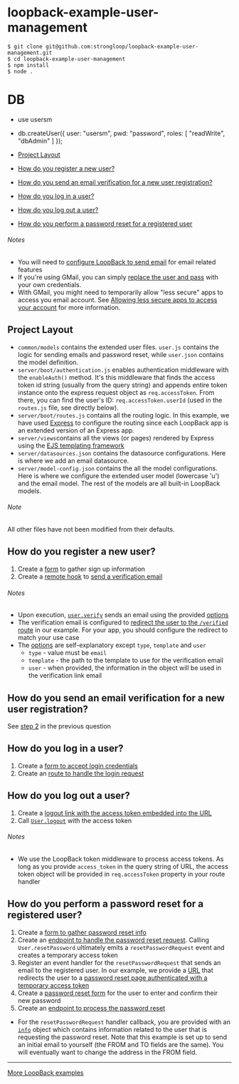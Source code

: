 # loopback-example-user-management

```
$ git clone git@github.com:strongloop/loopback-example-user-management.git
$ cd loopback-example-user-management
$ npm install
$ node .
```

# DB
- use usersm
- db.createUser({ user: "usersm", pwd: "password", roles: [ "readWrite", "dbAdmin" ] });

- [Project Layout](https://github.com/strongloop/loopback-example-user-management#project-layout)
- [How do you register a new user?](https://github.com/strongloop/loopback-example-user-management#how-do-you-register-a-new-user)
- [How do you send an email verification for a new user registration?](https://github.com/strongloop/loopback-example-user-management#how-do-you-send-an-email-verification-for-a-new-user-registration)
- [How do you log in a user?](https://github.com/strongloop/loopback-example-user-management#how-do-you-log-in-a-user)
- [How do you log out a user?](https://github.com/strongloop/loopback-example-user-management#how-do-you-log-out-a-user)
- [How do you perform a password reset for a registered user](https://github.com/strongloop/loopback-example-user-management#how-do-you-perform-a-password-reset-for-a-registered-user)

###### Notes
- You will need to [configure LoopBack to send email](http://loopback.io/doc/en/lb3/Email-connector.html) for email related features
- If you're using GMail, you can simply [replace the user and pass](https://github.com/strongloop/loopback-example-user-management/blob/master/server/datasources.json#L19-L20) with your own credentials.
- With GMail, you might need to temporarily allow "less secure" apps to access you email account. See [Allowing less secure apps to access your account](https://support.google.com/accounts/answer/6010255) for more information.

## Project Layout
- `common/models` contains the extended user files. `user.js` contains the logic for sending emails and password reset, while `user.json` contains the model definition.
- `server/boot/authentication.js` enables authentication middleware with the `enableAuth()` method. It's this middleware that finds the access token id string (usually from the query string) and appends entire token instance onto the express request object as `req.accessToken`. From there, you can find the user's ID: `req.accessToken.userId` (used in the `routes.js` file, see directly below).
- `server/boot/routes.js` contains all the routing logic. In this example, we have used [Express](http://expressjs.com/) to configure the routing since each LoopBack app is an extended version of an Express app.
- `server/views`contains all the views (or pages) rendered by Express using the [EJS templating framework](http://www.embeddedjs.com/)
- `server/datasources.json` contains the datasource configurations. Here is where we add an email datasource.
- `server/model-config.json` contains the all the model configurations. Here is where we configure the extended user model (lowercase 'u') and the email model. The rest of the models are all built-in LoopBack models.

###### Note
All other files have not been modified from their defaults.

## How do you register a new user?
1. Create a [form](https://github.com/strongloop/loopback-example-user-management/blob/master/server/views/login.ejs#L21-L36) to gather sign up information
2. Create a [remote hook](https://github.com/strongloop/loopback-example-user-management/blob/master/common/models/user.js#L5-L35) to [send a verification email](https://github.com/strongloop/loopback-example-user-management/blob/master/common/models/user.js#L9-L34)

###### Notes
- Upon execution, [`user.verify`](https://github.com/strongloop/loopback-example-user-management/blob/master/common/models/user.js#L19) sends an email using the provided [options](https://github.com/strongloop/loopback-example-user-management/blob/master/common/models/user.js#L9-L17)
- The verification email is configured to [redirect the user to the `/verified` route](https://github.com/strongloop/loopback-example-user-management/blob/master/common/models/user.js#L15) in our example. For your app, you should configure the redirect to match your use case
- The [options](https://github.com/strongloop/loopback-example-user-management/blob/master/common/models/user.js#L9-L17) are self-explanatory except `type`, `template` and `user`
  - `type` - value must be `email`
  - `template` - the path to the template to use for the verification email
  - `user` - when provided, the information in the object will be used in the verification link email

## How do you send an email verification for a new user registration?
See [step 2](https://github.com/strongloop/loopback-example-user-management#how-do-you-register-a-new-user) in the previous question

## How do you log in a user?
1. Create a [form to accept login credentials](https://github.com/strongloop/loopback-example-user-management/blob/master/server/views/login.ejs#L2-L17)
2. Create an [route to handle the login request](https://github.com/strongloop/loopback-example-user-management/blob/master/server/boot/routes.js#L20-L41)

## How do you log out a user?
1. Create a [logout link with the access token embedded into the URL](https://github.com/strongloop/loopback-example-user-management/blob/master/server/views/home.ejs#L4)
2. Call [`User.logout`](https://github.com/strongloop/loopback-example-user-management/blob/master/server/boot/routes.js#L45) with the access token

###### Notes
- We use the LoopBack token middleware to process access tokens. As long as you provide `access_token` in the query string of URL, the access token object will be provided in `req.accessToken` property in your route handler

## How do you perform a password reset for a registered user?
1. Create a [form to gather password reset info](https://github.com/strongloop/loopback-example-user-management/blob/master/server/views/login.ejs#L40-L51)
2. Create an [endpoint to handle the password reset request](https://github.com/strongloop/loopback-example-user-management/blob/master/server/boot/routes.js#L69-L83). Calling `User.resetPassword` ultimately emits a `resetPasswordRequest` event and creates a temporary access token
3. Register an event handler for the `resetPasswordRequest` that sends an email to the registered user. In our example, we provide a [URL](https://github.com/strongloop/loopback-example-user-management/blob/master/common/models/user.js#L54) that redirects the user to a [password reset page authenticated with a temporary access token](https://github.com/strongloop/loopback-example-user-management/blob/master/server/boot/routes.js#L85-L92)
4. Create a [password reset form](https://github.com/strongloop/loopback-example-user-management/blob/master/server/views/password-reset.ejs#L2-L17) for the user to enter and confirm their new password
5. Create an [endpoint to process the password reset](https://github.com/strongloop/loopback-example-user-management/blob/master/common/models/user.js#L79-L87)

- For the `resetPasswordRequest` handler callback, you are provided with an [`info`](https://github.com/strongloop/loopback-example-user-management/blob/master/common/models/user.js#L53) object which contains information related to the user that is requesting the password reset. Note that this example is set up to send an initial email to yourself (the FROM and TO fields are the same). You will eventually want to change the address in the FROM field.

---

[More LoopBack examples](https://loopback.io/doc/en/lb3/Tutorials-and-examples.html)
